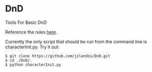 # DnD
Tools For Basic DnD

Reference the rules [here][1].

[1]: http://media.wizards.com/2016/downloads/DND/PlayerBasicRulesV03.pdf "Wizards.com Basic Rules"

Currently the only script that should be run from the command line is characterInit.py. Try it out:

```shell
$ git clone https://github.com/jzlandis/DnD.git
$ cd ./DnD/.
$ python characterInit.py
```
